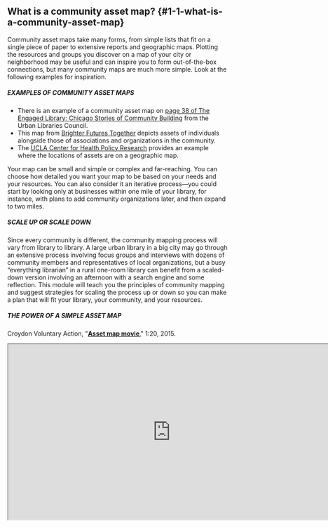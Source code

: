 ## What is a community asset map? {#1-1-what-is-a-community-asset-map}

Community asset maps take many forms, from simple lists that fit on a single piece of paper to extensive reports and geographic maps. Plotting the resources and groups you discover on a map of your city or neighborhood may be useful and can inspire you to form out-of-the-box connections, but many community maps are much more simple. Look at the following examples for inspiration.

<div class="table-format case-study"><span class="title"><h5>EXAMPLES OF COMMUNITY ASSET MAPS</h5></span>
<ul><li>There is an example of a community asset map on <a href="https://resources.depaul.edu/abcd-institute/publications/publications-by-topic/Documents/ULCReport.pdf#page=40">page 38 of The Engaged Library: Chicago Stories of Community Building</a> from the Urban Libraries Council.</li><li>
This map from <a href="http://www.brighterfuturestogether.co.uk/wp-content/uploads/2012/02/assets-diagram-2-large.jpg">Brighter Futures Together</a> depicts assets of individuals alongside those of associations and organizations in the community. </li><li>
The <a href="http://healthpolicy.ucla.edu/programs/health-data/trainings/Documents/tw_cba20.pdf#page=8">UCLA Center for Health Policy Research</a> provides an example where the locations of assets are on a geographic map.</li></ul>
</div>

Your map can be small and simple or complex and far-reaching. You can choose how detailed you want your map to be based on your needs and your resources. You can also consider it an iterative process—you could start by looking only at businesses within one mile of your library, for instance, with plans to add community organizations later, and then expand to two miles.

<div class="table-format orange"><span class="title"><h5>SCALE UP OR SCALE DOWN</h5></span>
<p>Since every community is different, the community mapping process will vary from library to library. A large urban library in a big city may go through an extensive process involving focus groups and interviews with dozens of community members and representatives of local organizations, but a busy “everything librarian” in a rural one-room library can benefit from a scaled-down version involving an afternoon with a search engine and some reflection. This module will teach you the principles of community mapping and suggest strategies for scaling the process up or down so you can make a plan that will fit your library, your community, and your resources.</p>
</div>

<div class="table-format case-study"><span class="title"><h5>THE POWER OF A SIMPLE ASSET MAP</h5></span>
<p>Croydon Voluntary Action, "<a href="https://youtu.be/hX4pNY1S338"><b>Asset map movie</b></a>," 1:20, 2015.</p>
<iframe width="740" height="400" border="none" src="https://www.youtube.com/embed/hX4pNY1S338">
</iframe></div>